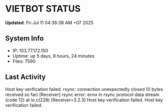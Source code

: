 # VIETBOT STATUS
**Updated**: Fri Jul 11 04:36:38 AM +07 2025

## System Info
- IP: 103.77.172.150
- Uptime: up 5 days, 8 hours, 24 minutes
- Files: 7590

## Last Activity
Host key verification failed.
rsync: connection unexpectedly closed (0 bytes received so far) [Receiver]
rsync error: error in rsync protocol data stream (code 12) at io.c(228) [Receiver=3.2.3]
Host key verification failed.
Host key verification failed.
